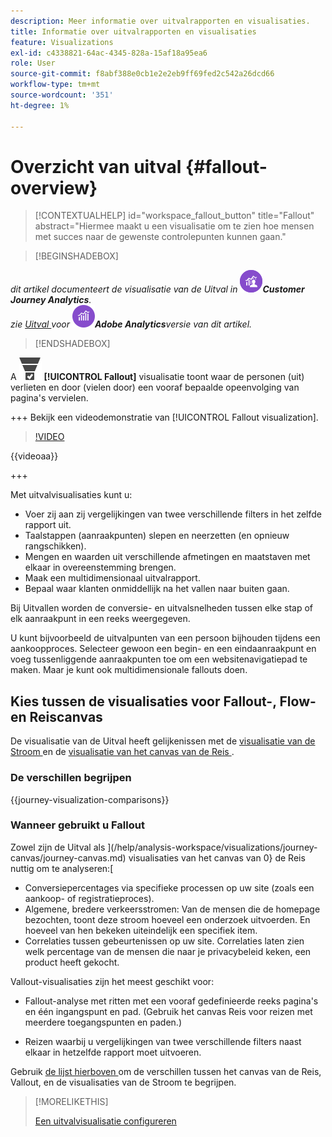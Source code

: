 ```yaml
---
description: Meer informatie over uitvalrapporten en visualisaties.
title: Informatie over uitvalrapporten en visualisaties
feature: Visualizations
exl-id: c4338821-64ac-4345-828a-15af18a95ea6
role: User
source-git-commit: f8abf388e0cb1e2e2eb9ff69fed2c542a26dcd66
workflow-type: tm+mt
source-wordcount: '351'
ht-degree: 1%

---
```


# Overzicht van uitval {#fallout-overview}

<!-- markdownlint-disable MD034 -->

>[!CONTEXTUALHELP]
>id="workspace_fallout_button"
>title="Fallout"
>abstract="Hiermee maakt u een visualisatie om te zien hoe mensen met succes naar de gewenste controlepunten kunnen gaan."

<!-- markdownlint-enable MD034 -->


>[!BEGINSHADEBOX]

*dit artikel documenteert de visualisatie van de Uitval in ![ CustomerJourneyAnalytics ](/help/assets/icons/CustomerJourneyAnalytics.svg)**Customer Journey Analytics**.<br/> zie [ Uitval ](https://experienceleague.adobe.com/en/docs/analytics/analyze/analysis-workspace/visualizations/fallout/fallout-flow) voor ![ AdobeAnalytics ](/help/assets/icons/AdobeAnalytics.svg)**Adobe Analytics**versie van dit artikel.*

>[!ENDSHADEBOX]

A ![ ConversionFunnel ](/help/assets/icons/ConversionFunnel.svg) **[!UICONTROL Fallout]** visualisatie toont waar de personen (uit) verlieten en door (vielen door) een vooraf bepaalde opeenvolging van pagina&#39;s vervielen.

+++ Bekijk een videodemonstratie van [!UICONTROL Fallout visualization].

>[!VIDEO](https://video.tv.adobe.com/v/345883/?quality=12)

{{videoaa}}

+++

Met uitvalvisualisaties kunt u:

* Voer zij aan zij vergelijkingen van twee verschillende filters in het zelfde rapport uit.
* Taalstappen (aanraakpunten) slepen en neerzetten (en opnieuw rangschikken).
* Mengen en waarden uit verschillende afmetingen en maatstaven met elkaar in overeenstemming brengen.
* Maak een multidimensionaal uitvalrapport.
* Bepaal waar klanten onmiddellijk na het vallen naar buiten gaan.

Bij Uitvallen worden de conversie- en uitvalsnelheden tussen elke stap of elk aanraakpunt in een reeks weergegeven.

U kunt bijvoorbeeld de uitvalpunten van een persoon bijhouden tijdens een aankoopproces. Selecteer gewoon een begin- en een eindaanraakpunt en voeg tussenliggende aanraakpunten toe om een websitenavigatiepad te maken. Maar je kunt ook multidimensionale fallouts doen.

## Kies tussen de visualisaties voor Fallout-, Flow- en Reiscanvas

De visualisatie van de Uitval heeft gelijkenissen met de [ visualisatie van de Stroom ](/help/analysis-workspace/visualizations/c-flow/flow.md) en de [ visualisatie van het canvas van de Reis ](/help/analysis-workspace/visualizations/journey-canvas/journey-canvas.md).

### De verschillen begrijpen

<!-- Information in this snippet is shared between Journey canvas, Fallout, and Flow visualization docs -->

{{journey-visualization-comparisons}}

### Wanneer gebruikt u Fallout

Zowel zijn de Uitval als ](/help/analysis-workspace/visualizations/journey-canvas/journey-canvas.md) visualisaties van het canvas van 0} de Reis nuttig om te analyseren:[

* Conversiepercentages via specifieke processen op uw site (zoals een aankoop- of registratieproces).
* Algemene, bredere verkeersstromen: Van de mensen die de homepage bezochten, toont deze stroom hoeveel een onderzoek uitvoerden. En hoeveel van hen bekeken uiteindelijk een specifiek item.
* Correlaties tussen gebeurtenissen op uw site. Correlaties laten zien welk percentage van de mensen die naar je privacybeleid keken, een product heeft gekocht.

Vallout-visualisaties zijn het meest geschikt voor:

* Fallout-analyse met ritten met een vooraf gedefinieerde reeks pagina&#39;s en één ingangspunt en pad. (Gebruik het canvas Reis voor reizen met meerdere toegangspunten en paden.)

* Reizen waarbij u vergelijkingen van twee verschillende filters naast elkaar in hetzelfde rapport moet uitvoeren.

Gebruik [ de lijst hierboven ](#understand-the-differences) om de verschillen tussen het canvas van de Reis, Vallout, en de visualisaties van de Stroom te begrijpen.

>[!MORELIKETHIS]
>
>[Een uitvalvisualisatie configureren](configuring-fallout.md)



